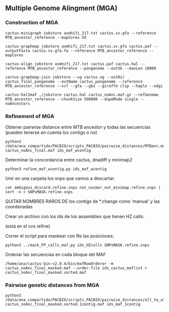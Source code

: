 ## Multiple Genome Alingment (MGA)
### Construction of MGA

```
cactus-minigraph jobstore asmhifi_217.txt cactus.sv.gfa --reference MTB_ancestor_reference --mapCores XX

cactus-graphmap jobstore asmhifi_217.txt cactus.sv.gfa cactus.paf --outputFasta cactus.sv.gfa.fa --reference MTB_ancestor_reference --mapCores 

cactus-align jobstore asmhifi_217.txt cactus.paf cactus.hal --reference MTB_ancestor_reference --pangenome --outVG --maxLen 10000

cactus-graphmap-join jobstore --vg cactus.vg --outDir cactus_final_pangenome --outName cactus_pangenome --reference MTB_ancestor_reference --vcf --gfa --gbz --giraffe clip --haplo --odgi

cactus-hal2maf ./jobstore cactus.hal cactus_noAnc.maf.gz --refGenome MTB_ancestor_reference --chunkSize 500000 --dupeMode single --noAncestors
```


### Refinement of MGA

Obtener pairwise distance entre MTB ancestor y todas las secuencias (pueden tenerse en cuenta los contigs o no)
```
python3 /data/ana_compartido/PACBIO/scripts_PACBIO/pairwise_distances/MTBanc.maf.pairwise.multiprocess.py cactus_noAnc_final.maf ids_maf_wcontig
```
Determinar la concordancia entre cactus, dnadiff y minimap2
```
python3 refine_maf_wcontig.py ids_maf_wcontig
```
Unir en una carpeta los snps que vamos a descartar:
```
cat ambigous_discard.refine.snps not_nucmer_not_minimap.refine.snps | sort -n > SNPsMASK.refine.snps
```
QUITAR NOMBRES RAROS DE los contigs de *.change como ‘manual’ y las coordenadas

Crear un archivo con los ids de los assemblies que tienen HZ calls:

(está en el cvs refine)

Correr el script para maskear con Ns las posiciones:
```
python3 ../mask_FP_calls_maf.py ids_HZcalls SNPsMASK.refine.snps
```
Ordenar las secuencias en cada bloque del MAF
```
/home/ana/cactus-bin-v2.8.4/bin/mafRowOrderer -m cactus_noAnc_final_masked.maf --order-file ids_cactus_maflist > cactus_noAnc_final_masked.sorted.maf
```


### Pairwise genetic distances from MGA

```
python3 /data/ana_compartido/PACBIO/scripts_PACBIO/pairwise_distances/all_to_all.mafmasked.pairwise.multiprocess.py cactus_noAnc_final_masked.sorted.1contig.maf ids_maf_1contig
```
